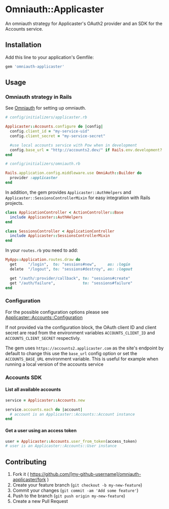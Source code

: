 # Omniauth::Applicaster

An omniauth strategy for Applicaster's OAuth2 provider and an SDK for the
Accounts service.

## Installation

Add this line to your application's Gemfile:

```ruby
gem 'omniauth-applicaster'
```

## Usage

### Omniauth strategy in Rails

See [Omniauth](https://github.com/intridea/omniauth) for setting up omniauth.

```ruby
# config/initializers/applicaster.rb

Applicaster::Accounts.configure do |config|
  config.client_id = "my-service-uid"
  config.client_secret = "my-service-secret"

  #use local accounts service with Pow when in development
  config.base_url = "http://accounts2.dev/" if Rails.env.development?
end
```

```ruby
# config/initializers/omniauth.rb

Rails.application.config.middleware.use OmniAuth::Builder do
  provider :applicaster
end
```

In addition, the gem provides `Applicaster::AuthHelpers` and
`Applicaster::SessionsControllerMixin` for easy integration with Rails
projects.

```ruby
class ApplicationController < ActionController::Base
  include Applicaster::AuthHelpers
end
```

```ruby
class SessionsController < ApplicationController
  include Applicaster::SessionsControllerMixin
end
```

In your `routes.rb` you need to add:

```ruby
MyApp::Application.routes.draw do
  get     "/login",  to: "sessions#new",     as: :login
  delete  "/logout", to: "sessions#destroy", as: :logout

  get "/auth/:provider/callback", to: "sessions#create"
  get "/auth/failure",            to: "sessions#failure"
end
```

### Configuration

For the possible configuration options please see
[Applicaster::Accounts::Configuration](lib/applicaster/accounts/configuration.rb)

If not provided via the configuration block, the OAuth client ID and client
secret are read from the environment variables `ACCOUNTS_CLIENT_ID` and
`ACCOUNTS_CLIENT_SECRET` respectivly.

The gem uses `https://accounts2.applicaster.com` as the site's endpoint by
default to change this use the `base_url` config option or set the
`ACCOUNTS_BASE_URL` environment variable. This is useful for example when
running a local version of the accounts service


### Accounts SDK

#### List all available accounts

```ruby
service = Applicaster::Accounts.new

service.accounts.each do |account|
  # account is an Applicaster::Accounts::Account instance
end
```

#### Get a user using an access token

```ruby
user = Applicaster::Accounts.user_from_token(access_token)
# user is an Applicaster::Accounts::User instance
```

## Contributing

1. Fork it ( https://github.com/[my-github-username]/omniauth-applicaster/fork )
2. Create your feature branch (`git checkout -b my-new-feature`)
3. Commit your changes (`git commit -am 'Add some feature'`)
4. Push to the branch (`git push origin my-new-feature`)
5. Create a new Pull Request
